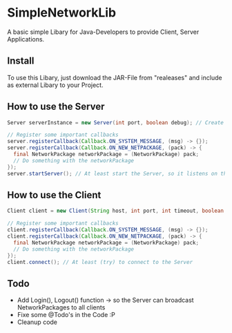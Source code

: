 # SimpleNetworkLib
A basic simple Libary for Java-Developers to provide Client, Server Applications.

## Install
To use this Libary, just download the JAR-File from "realeases" and include as external Libary to your Project.

## How to use the Server
```java
Server serverInstance = new Server(int port, boolean debug); // Create the Server instance

// Register some important callbacks
server.registerCallback(Callback.ON_SYSTEM_MESSAGE, (msg) -> {});
server.registerCallback(Callback.ON_NEW_NETPACKAGE, (pack) -> {
  final NetworkPackage networkPackage = (NetworkPackage) pack;
  // Do something with the networkPackage
});
server.startServer(); // At least start the Server, so it listens on the given TCP-Port
```

## How to use the Client
```java
Client client = new Client(String host, int port, int timeout, boolean debug);

// Register some important callbacks
client.registerCallback(Callback.ON_SYSTEM_MESSAGE, (msg) -> {});
client.registerCallback(Callback.ON_NEW_NETPACKAGE, (pack) -> {
  final NetworkPackage networkPackage = (NetworkPackage) pack;
  // Do something with the networkPackage
});
client.connect(); // At least (try) to connect to the Server
```

## Todo
- Add Login(), Logout() function -> so the Server can broadcast NetworkPackages to all clients
- Fixe some @Todo's in the Code :P
- Cleanup code
